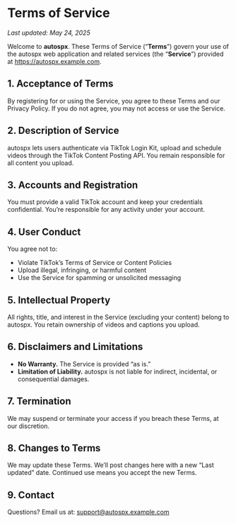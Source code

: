 # Terms of Service

_Last updated: May 24, 2025_

Welcome to **autospx**. These Terms of Service (“**Terms**”) govern your use of the autospx web application and related services (the “**Service**”) provided at https://autospx.example.com.

## 1. Acceptance of Terms  
By registering for or using the Service, you agree to these Terms and our Privacy Policy. If you do not agree, you may not access or use the Service.

## 2. Description of Service  
autospx lets users authenticate via TikTok Login Kit, upload and schedule videos through the TikTok Content Posting API. You remain responsible for all content you upload.

## 3. Accounts and Registration  
You must provide a valid TikTok account and keep your credentials confidential. You’re responsible for any activity under your account.

## 4. User Conduct  
You agree not to:
- Violate TikTok’s Terms of Service or Content Policies  
- Upload illegal, infringing, or harmful content  
- Use the Service for spamming or unsolicited messaging

## 5. Intellectual Property  
All rights, title, and interest in the Service (excluding your content) belong to autospx. You retain ownership of videos and captions you upload.

## 6. Disclaimers and Limitations  
- **No Warranty.** The Service is provided “as is.”  
- **Limitation of Liability.** autospx is not liable for indirect, incidental, or consequential damages.

## 7. Termination  
We may suspend or terminate your access if you breach these Terms, at our discretion.

## 8. Changes to Terms  
We may update these Terms. We’ll post changes here with a new “Last updated” date. Continued use means you accept the new Terms.

## 9. Contact  
Questions? Email us at: support@autospx.example.com
